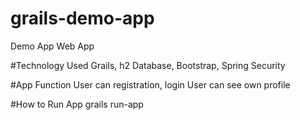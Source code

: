 # grails-demo-app
Demo App Web App

#Technology Used
Grails, h2 Database, Bootstrap, Spring Security

#App Function
User can registration, login User can see own profile

#How to Run App
grails run-app